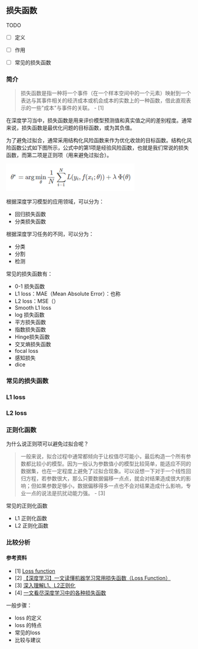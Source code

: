 
## 损失函数

TODO
- [ ] 定义
- [ ] 作用
- [ ] 常见的损失函数




### 简介

> 损失函数是指一种将一个事件（在一个样本空间中的一个元素）映射到一个表达与其事件相关的经济成本或机会成本的实数上的一种函数，借此直观表示的一些"成本"与事件的关联。 - [1]

在深度学习当中，损失函数是用来评价模型预测值和真实值之间的差别程度。通常来说，损失函数是最优化问题的目标函数，或为其负值。

为了避免过拟合，通常采用结构化风险函数来作为优化收敛的目标函数。结构化风险函数公式如下图所示，公式中的第1项是经验风险函数，也就是我们常说的损失函数，而第二项是正则项（用来避免过拟合）。

<img src='resource/loss_function/img_02.png' height=75>

根据深度学习模型的应用领域，可以分为：
- 回归损失函数
- 分类损失函数

根据深度学习任务的不同，可以分为：
- 分类
- 分割
- 检测


常见的损失函数有：
- 0-1 损失函数
- L1 loss：MAE（Mean Absolute Error）：也称 
- L2 loss：MSE（）
- Smooth L1 loss
- log 损失函数
- 平方损失函数
- 指数损失函数
- Hinge损失函数
- 交叉熵损失函数
- focal loss
- 感知损失
- dice

### 常见的损失函数


### L1 loss

### L2 loss



### 正则化函数


为什么说正则项可以避免过拟合呢？
> 一般来说，拟合过程中通常都倾向于让权值尽可能小，最后构造一个所有参数都比较小的模型。因为一般认为参数值小的模型比较简单，能适应不同的数据集，也在一定程度上避免了过拟合现象。可以设想一下对于一个线性回归方程，若参数很大，那么只要数据偏移一点点，就会对结果造成很大的影响；但如果参数足够小，数据偏移得多一点也不会对结果造成什么影响，专业一点的说法是抗扰动能力强。 - [3]

常见的正则化函数
- L1 正则化函数
- L2 正则化函数

### 比较分析



#### 参考资料

- [1] [Loss function](https://en.wikipedia.org/wiki/Loss_function) 
- [2] [【深度学习】一文读懂机器学习常用损失函数（Loss Function）](https://cloud.tencent.com/developer/article/1165263)
- [3] [深入理解L1、L2正则化](https://www.cnblogs.com/zingp/p/10375691.html#_label3)
- [4] [一文看尽深度学习中的各种损失函数](https://bbs.cvmart.net/articles/4879)


一般步骤：
- loss 的定义
- loss 的特点
- 常见的loss
- 比较与建议
